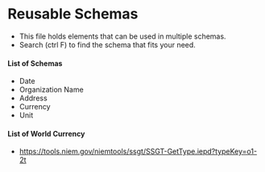 #  Reusable Schemas

* This file holds elements that can be used in multiple schemas.
* Search (ctrl F) to find the schema that fits your need.

#### List of Schemas

* Date
* Organization Name
* Address
* Currency
* Unit

#### List of World Currency
* https://tools.niem.gov/niemtools/ssgt/SSGT-GetType.iepd?typeKey=o1-2t